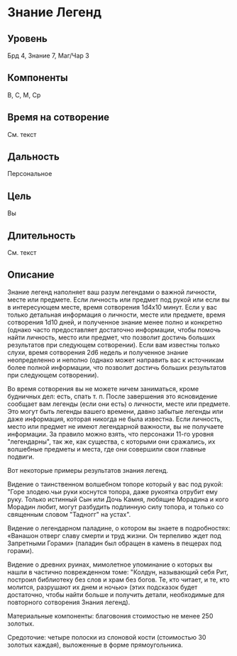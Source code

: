 # Знание Легенд
## Уровень
Брд 4, Знание 7, Маг/Чар 3
## Компоненты
В, С, М, Ср
## Время на сотворение
См. текст
## Дальность
Персональное
## Цель
Вы
## Длительность
См. текст
## Описание
Знание легенд наполняет ваш разум легендами о важной личности, месте или предмете. Если личность или предмет под рукой или если вы в интересующем месте, время сотворения 1d4х10 минут. Если у вас только детальная информация о личности, месте или предмете, время сотворения 1d10 дней, и полученное знание менее полно и конкретно (однако часто предоставляет достаточно информации, чтобы помочь найти личность, место или предмет, что позволит достичь больших результатов при следующем сотворении). Если вам известны только слухи, время сотворения 2d6 недель и полученное знание неопределенно и неполно (однако может направить вас к источникам более полной информации, что позволит достичь больших результатов при следующем сотворении).

Во время сотворения вы не можете ничем заниматься, кроме будничных дел: есть, спать т. п. После завершения это ясновидение сообщает вам легенды (если они есть) о личности, месте или предмете. Это могут быть легенды вашего времени, давно забытые легенды или даже информация, которая никогда не была известна. Если личность, место или предмет не имеют легендарной важности, вы не получаете информации. За правило можно взять, что персонажи 11-го уровня "легендарны", так же, как существа, с которыми они сражались, их волшебные предметы и места, где они совершили свои главные подвиги.

Вот некоторые примеры результатов знания легенд.

Видение о таинственном волшебном топоре который у вас под рукой: "Горе злодею.чьи руки коснутся топора, даже рукоятка отрубит ему руку. Только истинный Сын или Дочь Камня, любящие Морадина и кого Морадин любит, могут разбудить подлинную силу топора, и только со священным словом "Тадногг" на устах".

Видение о легендарном паладине, о котором вы знаете в подробностях: «Ванашон отверг славу смерти и труд жизни. Он терпеливо ждет под Запретными Горами» (паладин был обращен в камень в пещерах под горами).

Видение о древних руинах, мимолетное упоминание о которых вы нашли в частично поврежденном томе: "Колдун, называющий себя Рит, построил библиотеку без слов и храм без богов. Те, кто читает, и те, кто молится, разрушают их днем и ночью» (этих подсказок будет достаточно, чтобы найти больше и получить детали, необходимые для повторного сотворения Знания легенд).

Материальные компоненты: благовония стоимостью не менее 250 золотых.

Средоточие: четыре полоски из слоновой кости (стоимостью 30 золотых каждая), выложенные в форме прямоугольника.